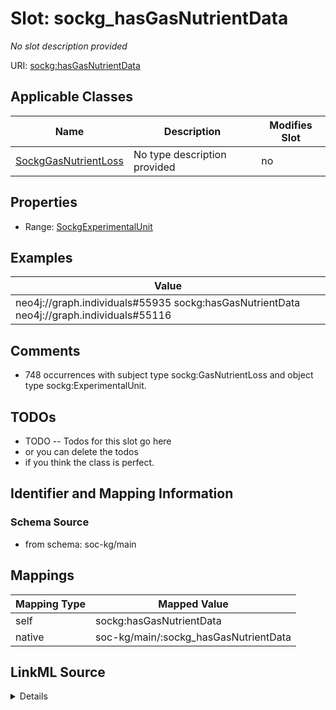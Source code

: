 

# Slot: sockg_hasGasNutrientData


_No slot description provided_





URI: [sockg:hasGasNutrientData](http://www.semanticweb.org/sockg/ontologies/2024/0/soil-carbon-ontology/hasGasNutrientData)



<!-- no inheritance hierarchy -->





## Applicable Classes

| Name | Description | Modifies Slot |
| --- | --- | --- |
| [SockgGasNutrientLoss](../classes/SockgGasNutrientLoss.md) | No type description provided |  no  |







## Properties

* Range: [SockgExperimentalUnit](../classes/SockgExperimentalUnit.md)






## Examples

| Value |
| --- |
| neo4j://graph.individuals#55935 sockg:hasGasNutrientData neo4j://graph.individuals#55116 |

## Comments

* 748 occurrences with subject type sockg:GasNutrientLoss and object type sockg:ExperimentalUnit.

## TODOs

* TODO -- Todos for this slot go here
* or you can delete the todos
* if you think the class is perfect.

## Identifier and Mapping Information







### Schema Source


* from schema: soc-kg/main




## Mappings

| Mapping Type | Mapped Value |
| ---  | ---  |
| self | sockg:hasGasNutrientData |
| native | soc-kg/main/:sockg_hasGasNutrientData |




## LinkML Source

<details>
```yaml
name: sockg_hasGasNutrientData
description: No slot description provided
todos:
- TODO -- Todos for this slot go here
- or you can delete the todos
- if you think the class is perfect.
comments:
- 748 occurrences with subject type sockg:GasNutrientLoss and object type sockg:ExperimentalUnit.
examples:
- value: neo4j://graph.individuals#55935 sockg:hasGasNutrientData neo4j://graph.individuals#55116
from_schema: soc-kg/main
rank: 1000
slot_uri: sockg:hasGasNutrientData
alias: sockg_hasGasNutrientData
domain_of:
- sockg_GasNutrientLoss
range: sockg_ExperimentalUnit

```
</details>